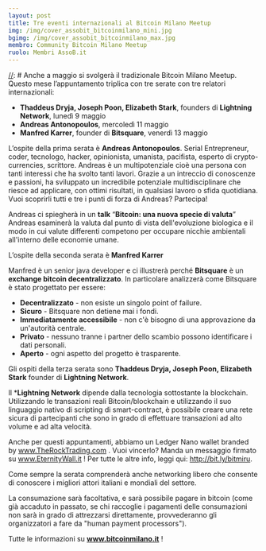 ```yaml
---
layout: post
title: Tre eventi internazionali al Bitcoin Milano Meetup
img: /img/cover_assobit_bitcoinmilano_mini.jpg
bgimg: /img/cover_assobit_bitcoinmilano_max.jpg
membro: Community Bitcoin Milano Meetup
ruolo: Membri AssoB.it
---
```

[//]: # Anche a maggio si svolgerà il tradizionale Bitcoin Milano Meetup.
Questo mese l’appuntamento triplica con tre serate con tre relatori internazionali:

- **Thaddeus Dryja, Joseph Poon, Elizabeth Stark**, founders di **Lightning Network**, lunedì 9 maggio
- **Andreas Antonopoulos**, mercoledì 11 maggio
- **Manfred Karrer**, founder di **Bitsquare**, venerdì 13 maggio

<!-- more -->
[//]: # "Scrivere qui  sotto il post in markdown"

L’ospite della prima serata è **Andreas Antonopoulos**.
Serial Entrepreneur, coder, tecnologo, hacker, opinionista, umanista, pacifista, esperto di crypto-currencies, scrittore. Andreas è un multipotenziale cioè una persona con tanti interessi che ha svolto tanti lavori.
Grazie a un intreccio di conoscenze e passioni, ha sviluppato un incredibile potenziale multidisciplinare che riesce ad applicare, con ottimi risultati, in qualsiasi lavoro o sfida quotidiana.
Vuoi scoprirli tutti e tre i punti di forza di Andreas? Partecipa!

Andreas ci spiegherà in un **talk**  “**Bitcoin: una nuova specie di valuta**”
Andreas esaminerà la valuta dal punto di vista dell'evoluzione biologica e il modo in cui valute differenti competono per occupare nicchie ambientali all'interno delle economie umane.


L’ospite della seconda serata è  **Manfred Karrer**

Manfred è un senior java developer e ci illustrerà perché **Bitsquare** è un **exchange bitcoin decentralizzato**.
In particolare analizzerà come Bitsquare è stato progettato per essere:

- **Decentralizzato** - non esiste un singolo point of failure.
- **Sicuro** - Bitsquare non detiene mai i fondi.
- **Immediatamente accessibile** - non c'è bisogno di una approvazione da un'autorità centrale.
- **Privato** - nessuno tranne i partner dello scambio possono identificare i dati personali.
- **Aperto** - ogni aspetto del progetto è trasparente.

Gli ospiti della terza serata sono **Thaddeus Dryja, Joseph Poon, Elizabeth Stark** founder di **Lightning Network**.

Il ***Lightning Network** dipende dalla tecnologia sottostante la blockchain. Utilizzando le transazioni reali Bitcoin/blockchain e utilizzando il suo linguaggio nativo di scripting di smart-contract, è possibile creare una rete sicura di partecipanti che sono in grado di effettuare transazioni ad alto volume e ad alta velocità.

Anche per questi appuntamenti, abbiamo un Ledger Nano wallet branded by www.TheRockTrading.com .
Vuoi vincerlo?
Manda un messaggio firmato su www.EternityWall.it !
Per tutte le altre info, leggi qui: http://bit.ly/bitmiru.

Come sempre la serata comprenderà anche networking libero che consente di conoscere i migliori attori italiani e mondiali del settore.

La consumazione sarà facoltativa, e sarà possibile pagare in bitcoin (come già accaduto in passato, se chi raccoglie i pagamenti delle consumazioni non sarà in grado di attrezzarsi direttamente, provvederanno gli organizzatori a fare da "human payment processors").

Tutte le informazioni su **www.bitcoinmilano.it** !
